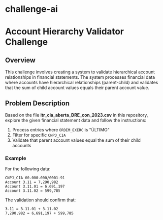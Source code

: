 # challenge-ai
# Account Hierarchy Validator Challenge


## Overview
This challenge involves creating a system to validate hierarchical account relationships in financial statements. The system processes financial data where accounts have hierarchical relationships (parent-child) and validates that the sum of child account values equals their parent account value.

## Problem Description
Based on the file **itr_cia_aberta_DRE_con_2023.csv** in this repository, explore the given financial statement data and follow the instructions:
1. Process entries where `ORDEM_EXERC` is "ÚLTIMO"
2. Filter for specific `CNPJ_CIA`
3. Validate that parent account values equal the sum of their child accounts

### Example
For the following data:
```
CNPJ_CIA 00.000.000/0001-91
Account 3.11 = 7,290,982
Account 3.11.01 = 6,691,197
Account 3.11.02 = 599,785
```

The validation should confirm that:
```
3.11 = 3.11.01 + 3.11.02
7,290,982 = 6,691,197 + 599,785
```

